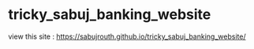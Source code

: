 # tricky_sabuj_banking_website
view this site : https://sabujrouth.github.io/tricky_sabuj_banking_website/
